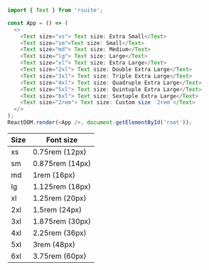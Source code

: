 <!--start-code-->

```js
import { Text } from 'rsuite';

const App = () => (
  <>
    <Text size="xs"> Text size: Extra Small</Text>
    <Text size="sm">Text size: Small</Text>
    <Text size="md"> Text size: Medium</Text>
    <Text size="lg"> Text size: Large</Text>
    <Text size="xl"> Text size: Extra Large</Text>
    <Text size="2xl"> Text size: Double Extra Large</Text>
    <Text size="3xl"> Text size: Triple Extra Large</Text>
    <Text size="4xl"> Text size: Quadruple Extra Large</Text>
    <Text size="5xl"> Text size: Quintuple Extra Large</Text>
    <Text size="6xl"> Text size: Sextuple Extra Large</Text>
    <Text size="2rem"> Text size: Custom size `2rem`</Text>
  </>
);
ReactDOM.render(<App />, document.getElementById('root'));
```

<!--end-code-->

| Size | Font size       |
| ---- | --------------- |
| xs   | 0.75rem (12px)  |
| sm   | 0.875rem (14px) |
| md   | 1rem (16px)     |
| lg   | 1.125rem (18px) |
| xl   | 1.25rem (20px)  |
| 2xl  | 1.5rem (24px)   |
| 3xl  | 1.875rem (30px) |
| 4xl  | 2.25rem (36px)  |
| 5xl  | 3rem (48px)     |
| 6xl  | 3.75rem (60px)  |
